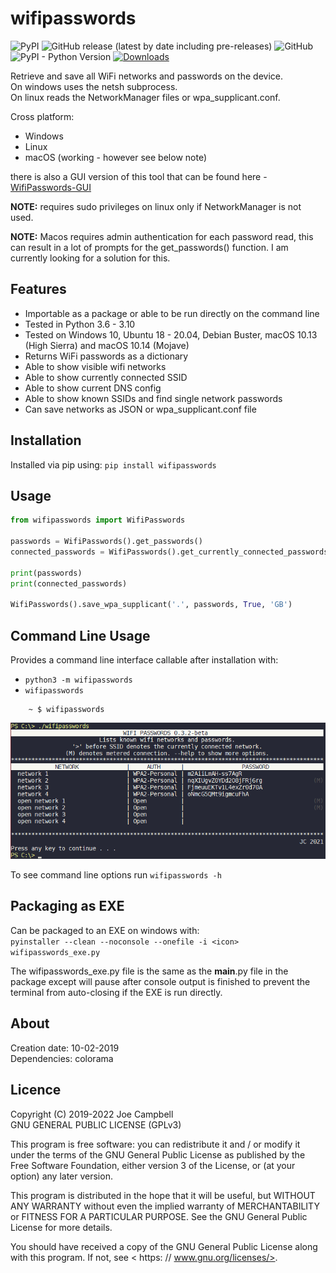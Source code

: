 # wifipasswords

![PyPI](https://img.shields.io/pypi/v/wifipasswords) ![GitHub release (latest by date including pre-releases)](https://img.shields.io/github/v/release/needs-coffee/wifipasswords?include_prereleases) ![GitHub](https://img.shields.io/github/license/needs-coffee/wifipasswords) ![PyPI - Python Version](https://img.shields.io/pypi/pyversions/wifipasswords) [![Downloads](https://pepy.tech/badge/wifipasswords)](https://pepy.tech/project/wifipasswords)

Retrieve and save all WiFi networks and passwords on the device.  
On windows uses the netsh subprocess.  
On linux reads the NetworkManager files or wpa_supplicant.conf.  

Cross platform:
- Windows
- Linux
- macOS (working - however see below note)

there is also a GUI version of this tool that can be found here - [WifiPasswords-GUI](https://github.com/needs-coffee/wifipasswords-GUI)

**NOTE:** requires sudo privileges on linux only if NetworkManager is not used.  

**NOTE:** Macos requires admin authentication for each password read, this can result in a lot of prompts for the get_passwords() function. I am currently looking for a solution for this.

Features
--------
- Importable as a package or able to be run directly on the command line
- Tested in Python 3.6 - 3.10
- Tested on Windows 10, Ubuntu 18 - 20.04, Debian Buster, macOS 10.13 (High Sierra) and macOS 10.14 (Mojave)
- Returns WiFi passwords as a dictionary
- Able to show visible wifi networks
- Able to show currently connected SSID
- Able to show current DNS config
- Able to show known SSIDs and find single network passwords
- Can save networks as JSON or wpa_supplicant.conf file

Installation
------------
Installed via pip using: ``pip install wifipasswords``

Usage
-----
```python
from wifipasswords import WifiPasswords

passwords = WifiPasswords().get_passwords()
connected_passwords = WifiPasswords().get_currently_connected_passwords()

print(passwords)
print(connected_passwords)

WifiPasswords().save_wpa_supplicant('.', passwords, True, 'GB')
```

Command Line Usage
------------------
Provides a command line interface callable after installation with:
- ``python3 -m wifipasswords``
- ``wifipasswords``

```shell
    ~ $ wifipasswords
```

![example output](docs/command_line_example.png "Example Command Line Output")


To see command line options run ``wifipasswords -h``

Packaging as EXE
----------------
Can be packaged to an EXE on windows with:  
``pyinstaller --clean --noconsole --onefile -i <icon> wifipasswords_exe.py``

The wifipasswords_exe.py file is the same as the __main__.py file in the package except will pause after console output is finished to prevent the terminal from auto-closing if the EXE is run directly.


About
-----
Creation date: 10-02-2019  
Dependencies: colorama  


Licence
-------
Copyright (C) 2019-2022 Joe Campbell  
 GNU GENERAL PUBLIC LICENSE (GPLv3)  

This program is free software: you can redistribute it and / or modify
it under the terms of the GNU General Public License as published by
the Free Software Foundation, either version 3 of the License, or
(at your option) any later version.

This program is distributed in the hope that it will be useful,
but WITHOUT ANY WARRANTY
without even the implied warranty of
MERCHANTABILITY or FITNESS FOR A PARTICULAR PURPOSE.  See the
GNU General Public License for more details.

You should have received a copy of the GNU General Public License
along with this program.  If not, see < https: // www.gnu.org/licenses/>.
